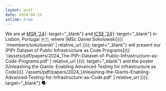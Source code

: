 ```yaml
---
layout: post
date: 2024-04-15
inline: true
---
```


We are at [MSR '24](https://conf.researchr.org/home/msr-2024){: target="_blank"}
and [ICSE '24](https://conf.researchr.org/home/icse-2024){: target="_blank"} in Lisbon, Portugal 🇵🇹,
where [MSc Daniel Sokolowski]({{ '/members/sokolowski' | relative_url }}){: target="_blank"}
will present our [PIPr Dataset of Public Infrastructure as Code Programs]({{ '/assets/pdf/papers/2024_The-PIPr-Dataset-of-Public-Infrastructure-as-Code-Programs.pdf' | relative_url }}){: target="_blank"}
and the poster [Unleashing the Giants: Enabling Advanced Testing for Infrastructure as Code]({{ '/assets/pdf/papers/2024_Unleashing-the-Giants-Enabling-Advanced-Testing-for-Infrastructure-as-Code.pdf' | relative_url }}){: target="_blank"} 🗣️